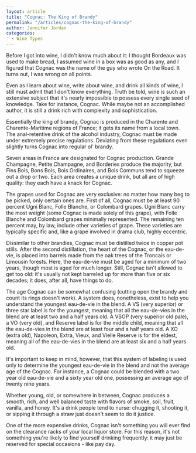 ```yaml
---
layout: article
title: "Cognac: The King of Brandy"
permalink: "/articles/cognac-the-king-of-brandy"
author: Jennifer Jordan
categories:
  - Wine Types
---
```


Before I got into wine, I didn't know much about it: I thought Bordeaux was used to make bread, I assumed wine in a box was as good as any, and I figured that Cognac was the name of the guy who wrote On the Road. It turns out, I was wrong on all points.

Even as I learn about wine, write about wine, and drink all kinds of wine, I still must admit that I don't know everything. Truth be told, wine is such an extensive subject that it's nearly impossible to possess every single seed of knowledge. Take for instance, Cognac. While maybe not an accomplished author, it is still a drink rich with complexity and sophistication.

Essentially the king of brandy, Cognac is produced in the Charente and Charente-Maritime regions of France; it gets its name from a local town. The anal-retentive drink of the alcohol industry, Cognac must be made under extremely precise regulations. Deviating from these regulations even slightly turns Cognac into regular ol' brandy.

Seven areas in France are designated for Cognac production. Grande Champagne, Petite Champagne, and Borderies produce the majority, but Fins Bois, Bons Bois, Bois Ordinaires, and Bois Communs tend to squeeze out a drop or two. Each area creates a unique drink, but all are of high quality: they each have a knack for Cognac.

The grapes used for Cognac are very exclusive: no matter how many beg to be picked, only certain ones are. First of all, Cognac must be at least 90 percent Ugni Blanc, Folle Blanche, or Colombard grapes. Ugni Blanc carry the most weight (some Cognac is made solely of this grape), with Folle Blanche and Colombard grapes minimally represented. The remaining ten percent may, by law, include other varieties of grape. These varieties are typically specific and, like a grape involved in drama club, highly eccentric.

Dissimilar to other brandies, Cognac must be distilled twice in copper pot stills. After the second distillation, the heart of the Cognac, or the eau-de-vie, is placed into barrels made from the oak trees of the Troncais or Limousin forests. Here, the eau-de-vie must be aged for a minimum of two years, though most is aged for much longer. Still, Cognac isn't allowed to get too old: it's usually not kept barreled up for more than five or six decades; it does, after all, have things to do.

The age Cognac can be somewhat confusing (cutting open the brandy and count its rings doesn't work). A system does, nonetheless, exist to help you understand the youngest eau-de-vie in the blend. A VS (very superior) or three star label is for the youngest, meaning that all the eau-de-vies in the blend are at least two and a half years old. A VSOP (very superior old pale), a VO (very old), and Reserve label is for the middle child, meaning that all the eau-de-vies in the blend are at least four and a half years old. A XO (extra old), Napoleon, Extra, Vieux, and Vielle Reserve is for the eldest, meaning all of the eau-de-vies in the blend are at least six and a half years old.

It's important to keep in mind, however, that this system of labeling is used only to determine the youngest eau-de-vie in the blend and not the average age of the Cognac. For instance, a Cognac could be blended with a two year old eau-de-vie and a sixty year old one, possessing an average age of twenty nine years.

Whether young, old, or somewhere in between, Cognac produces a smooth, rich, and well balanced taste with flavors of smoke, soil, fruit, vanilla, and honey. It's a drink people tend to nurse: chugging it, shooting it, or sipping it through a straw just doesn't seem to do it justice.

One of the more expensive drinks, Cognac isn't something you will ever find on the clearance racks of your local liquor store. For this reason, it's not something you're likely to find yourself drinking frequently: it may just be reserved for special occasions - like pay day.
